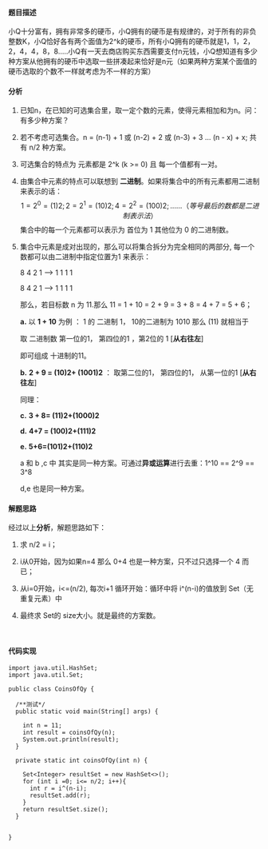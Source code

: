 #### 题目描述

小Q十分富有，拥有非常多的硬币，小Q拥有的硬币是有规律的，对于所有的非负整数K，小Q恰好各有两个面值为2^k的硬币，所有小Q拥有的硬币就是1，1，2，2，4，4，8，8.....小Q有一天去商店购买东西需要支付n元钱，小Q想知道有多少种方案从他拥有的硬币中选取一些拼凑起来恰好是n元（如果两种方案某个面值的硬币选取的个数不一样就考虑为不一样的方案）

#### 分析

1. 已知n，在已知的可选集合里，取一定个数的元素，使得元素相加和为n。问：有多少种方案？


2. 若不考虑可选集合。n = (n-1) + 1 或 (n-2) + 2 或 (n-3) + 3 … (n - x) + x;  共有 n/2 种方案。

3. 可选集合的特点为 元素都是 2^k (k >= 0) 且 每一个值都有一对。

4. 由集合中元素的特点可以联想到 **二进制**。如果将集合中的所有元素都用二进制来表示的话：
   $$
   1=2^0=(1)2; 2=2^1=(10)2; 4 = 2^2 = (100)2;..... .（等号最后的数都是二进制表示法）
   $$
   集合中的每一个元素都可以表示为 首位为 1 其他位为 0 的二进制数。

5. 集合中元素是成对出现的，那么可以将集合拆分为完全相同的两部分, 每一个数都可以由二进制中指定位置为1 来表示：

   8 4 2 1             —>     1 1 1 1

   8 4 2 1             —>     1 1 1 1

   那么，若目标数 n 为 11.那么  11 = 1 + 10 = 2 + 9 = 3 + 8 = 4 + 7 = 5 + 6；

   **a.** 以 **1 + 10** 为例 ： 1 的 二进制  1，  10的二进制为  1010     那么 (11) 就相当于 

   取 二进制数 第一位的1， 第四位的1 ，第2位的 1 [**从右往左**]

    即可组成 十进制的11。

   **b.** **2 + 9 = (10)2+ (1001)2** ： 取第二位的1， 第四位的1， 从第一位的1 [**从右往左**]

   同理：

   **c.** **3 + 8= (11)2+(1000)2**

   **d.** **4+7 = (100)2+(111)2**

   **e.** **5+6=(101)2+(110)2**

   a 和 b ,c 中 其实是同一种方案。可通过**异或运算**进行去重：1^10 == 2^9 == 3^8

   d,e 也是同一种方案。

#### 解题思路

 经过以上**分析**，解题思路如下：

1. 求 n/2 = i；

2. i从0开始，因为如果n=4 那么 0+4 也是一种方案，只不过只选择一个 4 而已；

3. 从i=0开始，i<=(n/2), 每次i+1  循环开始：循环中将 i^(n-i)的值放到 Set（无重复元素）中

4. 最终求 Set的 size大小。就是最终的方案数。

   ​

#### 代码实现

```
import java.util.HashSet;
import java.util.Set;

public class CoinsOfQy {

  /**测试*/
  public static void main(String[] args) {

    int n = 11;
    int result = coinsOfQy(n);
    System.out.println(result);
  }
  
  private static int coinsOfQy(int n) {

    Set<Integer> resultSet = new HashSet<>();
    for (int i =0; i<= n/2; i++){
      int r = i^(n-i);
      resultSet.add(r);
    }
    return resultSet.size();
  }


}
```



 

##### 
